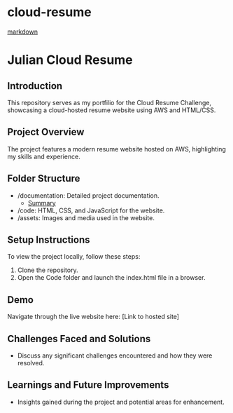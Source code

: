 # cloud-resume

[markdown](https://www.markdownguide.org/cheat-sheet/)

# Julian Cloud Resume

## Introduction
This repository serves as my portfilio for the Cloud Resume Challenge, showcasing a cloud-hosted resume website using AWS and HTML/CSS.

## Project Overview
The project features a modern resume website hosted on AWS, highlighting my skills and experience.

## Folder Structure
- /documentation: Detailed project documentation.
    - [Summary](./documentation/summary.md)
- /code: HTML, CSS, and JavaScript for the website.
- /assets: Images and media used in the website.

## Setup Instructions
To view the project locally, follow these steps:
1. Clone the repository.
2. Open the Code folder and launch the index.html file in a browser.

## Demo
Navigate through the live website here: [Link to hosted site]

## Challenges Faced and Solutions
- Discuss any significant challenges encountered and how they were resolved.

## Learnings and Future Improvements
- Insights gained during the project and potential areas for enhancement.
